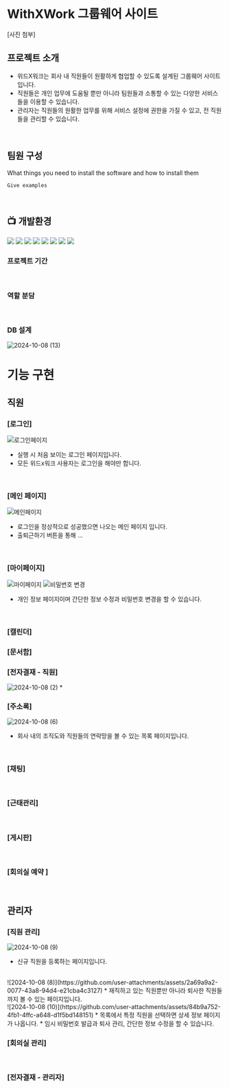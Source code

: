 # WithXWork 그룹웨어 사이트
[사진 첨부]
<br>

## 프로젝트 소개
* 위드X워크는 회사 내 직원들이 원활하게 협업할 수 있도록 설계된 그룹웨어 사이트입니다.
* 직원들은 개인 업무에 도움될 뿐만 아니라 팀원들과 소통할 수 있는 다양한 서비스들을 이용할 수 있습니다.
* 관리자는 직원들의 원활한 업무를 위해 서비스 설정에 권한을 가질 수 있고, 전 직원들을 관리할 수 있습니다.
<br>

## 팀원 구성

What things you need to install the software and how to install them

```
Give examples
```
<br>

## 📺 개발환경

![](https://img.shields.io/badge/Slack-4A154B?style=for-the-badge&logo=slack&logoColor=white)
![](https://img.shields.io/badge/Discord-7289DA?style=for-the-badge&logo=discord&logoColor=white)
![](https://img.shields.io/badge/GitHub-100000?style=for-the-badge&logo=github&logoColor=white)
![](https://img.shields.io/badge/HTML-239120?style=for-the-badge&logo=html5&logoColor=white)
![](https://img.shields.io/badge/CSS-239120?&style=for-the-badge&logo=css3&logoColor=white)
![](https://img.shields.io/badge/JavaScript-F7DF1E?style=for-the-badge&logo=JavaScript&logoColor=white)
![](https://img.shields.io/badge/MariaDB-003545?style=for-the-badge&logo=mariadb&logoColor=white)
![](https://img.shields.io/badge/Spring-6DB33F?style=for-the-badge&logo=spring&logoColor=white)
<br>

### 프로젝트 기간


<br>

### 역할 분담

<br>

### DB 설계
![2024-10-08 (13)](https://github.com/user-attachments/assets/10c8a238-0a2d-4bdb-88e4-3677a7a06c6e)
<br>

# 기능 구현
## 직원
### [로그인]
![로그인페이지](https://github.com/user-attachments/assets/aa8a4667-c436-4845-81c3-23d654d0036f)
* 실행 시 처음 보이는 로그인 페이지입니다.
* 모든 위드x워크 사용자는 로그인을 해야만 합니다.
<br>
  
### [메인 페이지]
![메인페이지](https://github.com/user-attachments/assets/9630993a-60ad-4231-b53f-feec9ef63ef2)
* 로그인을 정상적으로 성공했으면 나오는 메인 페이지 입니다.
* 출퇴근하기 버튼을 통해 ... 
<br>

### [마이페이지]
![마이페이지](https://github.com/user-attachments/assets/57c23cee-6727-47df-b7e3-6c3287da62c1)
![비밀번호 변경](https://github.com/user-attachments/assets/f2aaa8bf-7b9b-424f-aca1-2ca627b9998b)
* 개인 정보 페이지이며 간단한 정보 수정과 비밀번호 변경을 할 수 있습니다.
<br>

### [캘린더]


### [문서함]


### [전자결재 - 직원]
![2024-10-08 (2)](https://github.com/user-attachments/assets/583d5b46-9608-486a-a2c7-553d64ca884c)
* 
<br>

### [주소록]
![2024-10-08 (6)](https://github.com/user-attachments/assets/45c3faa5-3f55-4faf-bf2d-216ef146716c)
* 회사 내의 조직도와 직원들의 연락망을 볼 수 있는 목록 페이지입니다.
<br>

### [채팅]

<br>

### [근태관리]

<br>

### [게시판]

<br>

### [회의실 예약 ]

<br>



## 관리자
### [직원 관리]
![2024-10-08 (9)](https://github.com/user-attachments/assets/f4a7d4db-a399-46c5-8b42-0291a5c6cd74)
* 신규 직원을 등록하는 페이지입니다.
<br>
![2024-10-08 (8)](https://github.com/user-attachments/assets/2a69a9a2-0077-43a8-94d4-e21cba4c3127)
* 재직하고 있는 직원뿐만 아니라 퇴사한 직원들까지 볼 수 있는 페이지입니다.
<br>
![2024-10-08 (10)](https://github.com/user-attachments/assets/84b9a752-4fb1-4ffc-a648-d1f5bd148151)
* 목록에서 특정 직원을 선택하면 상세 정보 페이지가 나옵니다.
* 임시 비밀번호 발급과 퇴사 관리, 간단한 정보 수정을 할 수 있습니다.

### [회의실 관리]

<br>

### [전자결재 - 관리자]

<br>
